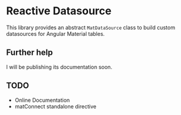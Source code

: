 # Reactive Datasource

This library provides an abstract `MatDataSource` class to build custom datasources for Angular Material tables.

## Further help

I will be publishing its documentation soon.

## TODO

- Online Documentation
- matConnect standalone directive

